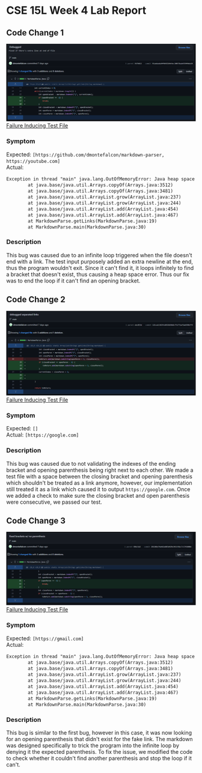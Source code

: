 # CSE 15L Week 4 Lab Report

## Code Change 1
![Code Diff 1](images/LabReportWeek4/CodeDiff1.png)
[Failure Inducing Test File](https://github.com/AndrewKahr/markdown-parser/blob/main/test-file2a.md)  
### Symptom
Expected: `[https://github.com/dmontefalcon/markdown-parser, https://youtube.com]`  
Actual:
```
Exception in thread "main" java.lang.OutOfMemoryError: Java heap space
        at java.base/java.util.Arrays.copyOf(Arrays.java:3512)
        at java.base/java.util.Arrays.copyOf(Arrays.java:3481)
        at java.base/java.util.ArrayList.grow(ArrayList.java:237)
        at java.base/java.util.ArrayList.grow(ArrayList.java:244)
        at java.base/java.util.ArrayList.add(ArrayList.java:454)
        at java.base/java.util.ArrayList.add(ArrayList.java:467)
        at MarkdownParse.getLinks(MarkdownParse.java:19)
        at MarkdownParse.main(MarkdownParse.java:30)
```
### Description
This bug was caused due to an infinite loop triggered when the file doesn't end with a link. The test input purposely added an extra newline at the end, thus the program wouldn't exit. Since it can't find it, it loops infinitely to find a bracket that doesn't exist, thus causing a heap space error. Thus our fix was to end the loop if it can't find an opening bracket.

## Code Change 2
![Code Diff 2](images/LabReportWeek4/CodeDiff2.png)
[Failure Inducing Test File](https://github.com/AndrewKahr/markdown-parser/blob/main/test-file3a.md)  
### Symptom
Expected: `[]`  
Actual: `[https://google.com]`  

### Description
This bug was caused due to not validating the indexes of the ending bracket and opening parenthesis being right next to each other. We made a test file with a space between the closing bracket and opening parenthesis which shouldn't be treated as a link anymore, however, our implementation still treated it as a link which caused it to output `https://google.com`. Once we added a check to make sure the closing bracket and open parenthesis were consecutive, we passed our test.

## Code Change 3
![Code Diff 3](images/LabReportWeek4/CodeDiff3.png)
[Failure Inducing Test File](https://github.com/AndrewKahr/markdown-parser/blob/main/test-file4a.md)

### Symptom
Expected: `[https://gmail.com]`  
Actual: 
```
Exception in thread "main" java.lang.OutOfMemoryError: Java heap space
        at java.base/java.util.Arrays.copyOf(Arrays.java:3512)
        at java.base/java.util.Arrays.copyOf(Arrays.java:3481)
        at java.base/java.util.ArrayList.grow(ArrayList.java:237)
        at java.base/java.util.ArrayList.grow(ArrayList.java:244)
        at java.base/java.util.ArrayList.add(ArrayList.java:454)
        at java.base/java.util.ArrayList.add(ArrayList.java:467)
        at MarkdownParse.getLinks(MarkdownParse.java:19)
        at MarkdownParse.main(MarkdownParse.java:30)
```
### Description
This bug is similar to the first bug, however in this case, it was now looking for an opening parenthesis that didn't exist for the fake link. The markdown was designed specifically to trick the program into the infinite loop by denying it the expected parenthesis. To fix the issue, we modified the code to check whether it couldn't find another parenthesis and stop the loop if it can't.
